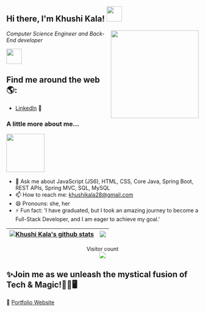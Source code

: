 <h2> Hi there, I'm Khushi Kala! <img src="https://c.tenor.com/xBymNb6cXyoAAAAi/kondochan-wave.gif" width="40"> </h2>

<img align='right' src="https://i.pinimg.com/originals/7f/40/af/7f40afc019acbd8617c0da88b4a1aa24.png" width="230">
<p><em>Computer Science Engineer and Back-End developer</em></p><img src="https://4.bp.blogspot.com/-fYSVzq-2XBA/Xd8YbktuliI/AAAAAAAMxBs/SP1wSwoqFqIxyOpRnpRMO-wBruNZ4MDtQCLcBGAsYHQ/s1600/AS0006083_02.gif" width="40"> 

## Find me around the web 🌎: 
- <a href="https://linkedin.com/in/khushikala/">LinkedIn</a> 💼 

### <p>A little more about me...</p><img src="https://cdn.dribbble.com/users/285475/screenshots/2640600/apple_dribbble.gif" width="100">

  - 💬 Ask me about JavaScript (JS6), HTML, CSS, Core Java, Spring Boot, REST APIs, Spring MVC, SQL, MySQL
  - 📫 How to reach me: [khushikala28@gmail.com](mailto:khushikala28@gmail.com)  
  - 😄 Pronouns: she, her
  - ⚡ Fun fact: 'I have graduated, but I took an amazing journey to become a Full-Stack Developer, and I am eager to achieve my goal.'  

| <a href="https://github.com/anuraghazra/github-readme-stats"><img align="center" src="https://github-readme-stats.vercel.app/api?username=khushikala&show_icons=true&include_all_commits=true&theme=buefy&hide_border=true" alt="Khushi Kala's github stats" /></a> | <a href="https://github.com/anuraghazra/github-readme-stats"><img align="center" src="https://github-readme-stats.vercel.app/api/top-langs/?username=khushikala&layout=compact&theme=buefy&hide_border=true" /></a> |
| ------------- | ------------- |

<p align="center"> 
  Visitor count<br>
  <img style ='filter: contrast(160%);' src="https://profile-counter.glitch.me/khushikala/count.svg" />
</p>

## ✨Join me as we unleash the mystical fusion of Tech & Magic!🧙‍♀️🖥️  
🔗 [Portfolio Website](https://khushikala.netlify.app/) 
